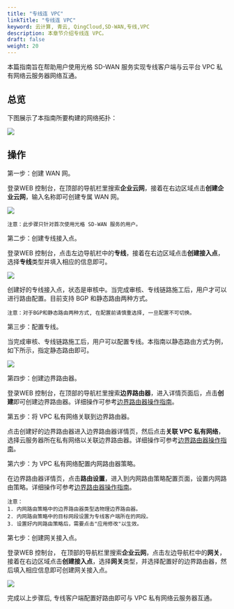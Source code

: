 ```yaml
---
title: "专线连 VPC"
linkTitle: "专线连 VPC"
keyword: 云计算, 青云, QingCloud,SD-WAN,专线,VPC
description: 本章节介绍专线连 VPC。
draft: false
weight: 20
---
```


本篇指南旨在帮助用户使用光格 SD-WAN 服务实现专线客户端与云平台 VPC 私有网络云服务器网络互通。 

## 总览

下图展示了本指南所要构建的网络拓扑：

![](../../_images/line_connect_vpc_topology.png)

## 操作

第一步：创建 WAN 网。

登录WEB 控制台，在顶部的导航栏里搜索**企业云网**，接着在右边区域点击**创建企业云网**，输入名称即可创建专属 WAN 网。

![](../../_images/create_wan_net.png)

    注意：此步骤只针对首次使用光格 SD-WAN 服务的用户。

第二步：创建专线接入点。


登录WEB 控制台，点击左边导航栏中的**专线**，接着在右边区域点击**创建接入点**，选择**专线**类型并填入相应的信息即可。

![](../../_images/create_wan_line.png)

创建好的专线接入点，状态是审核中。当完成审核、专线链路施工后，用户才可以进行路由配置。目前支持 BGP 和静态路由两种方式。

    注意：对于BGP和静态路由两种方式, 在配置前请慎重选择, 一旦配置不可切换。

第三步：配置专线。


当完成审核、专线链路施工后，用户可以配置专线。本指南以静态路由方式为例，如下所示，指定静态路由即可。

![](../../_images/config_wan_line_route.png)

第四步：创建边界路由器。


登录WEB 控制台，在顶部的导航栏里搜索**边界路由器**，进入详情页面后，点击**创建**即可创建边界路由器。详细操作可参考[边界路由器操作指南](../../../../../network/border_router/manual/border_user_guide)。

第五步：将 VPC 私有网络关联到边界路由器。


点击创建好的边界路由器进入边界路由器详情页，然后点击**关联 VPC 私有网络**，选择云服务器所在私有网络以关联边界路由器。详细操作可参考[边界路由器操作指南](../../../../../network/border_router/manual/border_user_guide)。

第六步：为 VPC 私有网络配置内网路由器策略。


在边界路由器详情页，点击**路由设置**，进入到内网路由策略配置页面，设置内网路由策略。详细操作可参考[边界路由器操作指南](../../../../../network/border_router/manual/border_user_guide)。

    注意：
    1. 内网路由策略中的边界路由器类型选物理边界路由器。
    2. 内网路由策略中的目标网段设置为专线客户端所在的网段。
    3. 设置好内网路由策略后，需要点击"应用修改"以生效。

第七步：创建网关接入点。

登录WEB 控制台， 在顶部的导航栏里搜索**企业云网**，点击左边导航栏中的**网关**，接着在右边区域点击**创建接入点**，选择**网关**类型，并选择配置好的边界路由器，然后填入相应信息即可创建网关接入点。

![](../../_images/create_vpc_wan_access.png)

完成以上步骤后, 专线客户端配置好路由即可与 VPC 私有网络云服务器互通。
